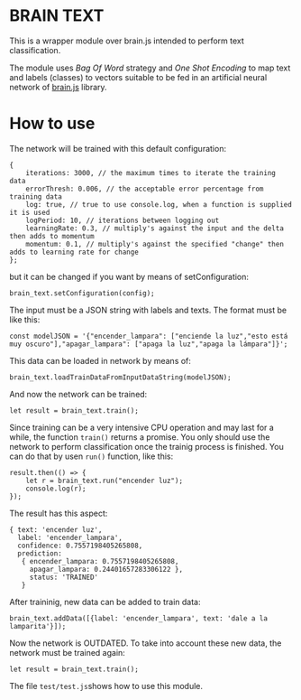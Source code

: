 # BRAIN TEXT

This is a wrapper module over brain.js intended to perform text 
classification.

The module uses *Bag Of Word* strategy and *One Shot Encoding* to map text
and labels (classes) to vectors suitable to be fed in an artificial
neural network of [brain.js](https://github.com/BrainJS/brain.js) library.

# How to use

The network will be trained with this default configuration:
```
{
    iterations: 3000, // the maximum times to iterate the training data
    errorThresh: 0.006, // the acceptable error percentage from training data
    log: true, // true to use console.log, when a function is supplied it is used
    logPeriod: 10, // iterations between logging out
    learningRate: 0.3, // multiply's against the input and the delta then adds to momentum
    momentum: 0.1, // multiply's against the specified "change" then adds to learning rate for change
};
```

but it can be changed if you want by means of setConfiguration:

```
brain_text.setConfiguration(config);
```

The input must be a JSON string with labels and texts. The format must
be like this:

```
const modelJSON = '{"encender_lampara": ["enciende la luz","esto está muy oscuro"],"apagar_lampara": ["apaga la luz","apaga la lámpara"]}';
```

This data can be loaded in network by means of:

```
brain_text.loadTrainDataFromInputDataString(modelJSON);
```

And now the network can be trained:

```
let result = brain_text.train();
```

Since training can be a very intensive CPU operation and may last for a while, the function ``train()`` returns a promise. You only should use the network to perform classification once the trainig process is finished. You can do that by usen ``run()`` function, like this:

```
result.then(() => {
    let r = brain_text.run("encender luz");
    console.log(r);
});
```

The result has this aspect:

```
{ text: 'encender luz',
  label: 'encender_lampara',
  confidence: 0.7557198405265808,
  prediction: 
   { encender_lampara: 0.7557198405265808,
     apagar_lampara: 0.24401657283306122 },
     status: 'TRAINED' 
   }
```

After traininig, new data can be added to train data:

```
brain_text.addData([{label: 'encender_lampara', text: 'dale a la lamparita'}]);
```

Now the network is OUTDATED. To take into account these new data, the
network must be trained again:

```
let result = brain_text.train();
```

The file ``test/test.js``shows how to use this module.

